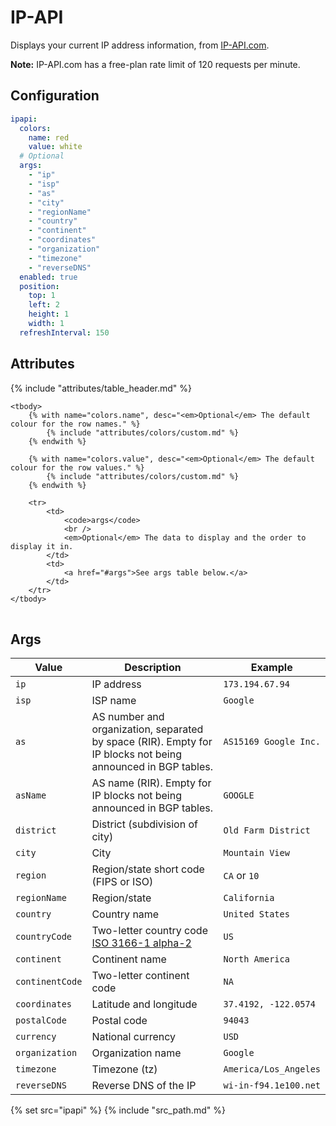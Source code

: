 # IP-API

Displays your current IP address information, from [IP-API.com](http://ip-api.com).

**Note:** IP-API.com has a free-plan rate limit of 120 requests per
minute.

## Configuration

```yaml
ipapi:
  colors:
    name: red
    value: white
  # Optional  
  args:
    - "ip"
    - "isp"
    - "as"
    - "city"
    - "regionName"
    - "country"
    - "continent"
    - "coordinates"
    - "organization"
    - "timezone"
    - "reverseDNS"
  enabled: true
  position:
    top: 1
    left: 2
    height: 1
    width: 1
  refreshInterval: 150
```

## Attributes

<table>
    {% include "attributes/table_header.md" %}

    <tbody>
        {% with name="colors.name", desc="<em>Optional</em> The default colour for the row names." %}
            {% include "attributes/colors/custom.md" %}
        {% endwith %}

        {% with name="colors.value", desc="<em>Optional</em> The default colour for the row values." %}
            {% include "attributes/colors/custom.md" %}
        {% endwith %}

        <tr>
            <td>
                <code>args</code>
                <br />
                <em>Optional</em> The data to display and the order to display it in.
            </td>
            <td>
                <a href="#args">See args table below.</a>
            </td>
        </tr>
    </tbody>
</table>

## Args

<table>
    <thead>
        <tr>
            <th>Value</th>
            <th>Description</th>
            <th>Example</th>
        </tr>
    <tbody>
        <tr>
            <td>
                <code>ip</code>
            </td>
            <td>
                IP address
            </td>
            <td>
                <code>173.194.67.94</code>
            </td>
        </tr>
        <tr>
            <td>
                <code>isp</code>
            </td>
            <td>
                ISP name
            </td>
            <td>
                <code>Google</code>
            </td>
        </tr>
        <tr>
            <td>
                <code>as</code>
            </td>
            <td>
                AS number and organization, separated by space (RIR). Empty for IP blocks not being announced in BGP tables.
            </td>
            <td>
                <code>AS15169 Google Inc.</code>
            </td>
        </tr>
        <tr>
            <td>
                <code>asName</code>
            </td>
            <td>
                AS name (RIR). Empty for IP blocks not being announced in BGP tables.
            </td>
            <td>
                <code>GOOGLE</code>
            </td>
        </tr>
        <tr>
            <td>
                <code>district</code>
            </td>
            <td>
                District (subdivision of city)
            </td>
            <td>
                <code>Old Farm District</code>
            </td>
        </tr>
        <tr>
            <td>
                <code>city</code>
            </td>
            <td>
                City
            </td>
            <td>
                <code>Mountain View</code>
            </td>
        </tr>
        <tr>
            <td>
                <code>region</code>
            </td>
            <td>
                Region/state short code (FIPS or ISO)
            </td>
            <td>
                <code>CA</code> or <code>10</code>
            </td>
        </tr>
        <tr>
            <td>
                <code>regionName</code>
            </td>
            <td>
                Region/state
            </td>
            <td>
                <code>California</code>
            </td>
        </tr>
        <tr>
            <td>
                <code>country</code>
            </td>
            <td>
                Country name
            </td>
            <td>
                <code>United States</code>
            </td>
        </tr>
        <tr>
            <td>
                <code>countryCode</code>
            </td>
            <td>
                Two-letter country code <a href="https://en.wikipedia.org/wiki/ISO_3166-1_alpha-2">ISO 3166-1 alpha-2</a>
            </td>
            <td>
                <code>US</code>
            </td>
        </tr>
        <tr>
            <td>
                <code>continent</code>
            </td>
            <td>
                Continent name
            </td>
            <td>
                <code>North America</code>
            </td>
        </tr>
        <tr>
            <td>
                <code>continentCode</code>
            </td>
            <td>
                Two-letter continent code
            </td>
            <td>
                <code>NA</code>
            </td>
        </tr>
        <tr>
            <td>
                <code>coordinates</code>
            </td>
            <td>
                Latitude and longitude
            </td>
            <td>
                <code>37.4192, -122.0574</code>
            </td>
        </tr>
        <tr>
            <td>
                <code>postalCode</code>
            </td>
            <td>
                Postal code
            </td>
            <td>
                <code>94043</code>
            </td>
        </tr>
        <tr>
            <td>
                <code>currency</code>
            </td>
            <td>
                National currency
            </td>
            <td>
                <code>USD</code>
            </td>
        </tr>
        <tr>
            <td>
                <code>organization</code>
            </td>
            <td>
                Organization name
            </td>
            <td>
                <code>Google</code>
            </td>
        </tr>
        <tr>
            <td>
                <code>timezone</code>
            </td>
            <td>
                Timezone (tz)
            </td>
            <td>
                <code>America/Los_Angeles</code>
            </td>
        </tr>
        <tr>
            <td>
                <code>reverseDNS</code>
            </td>
            <td>
                Reverse DNS of the IP
            </td>
            <td>
                <code>wi-in-f94.1e100.net</code>
            </td>
        </tr>
    </tbody>
</table>

{% set src="ipapi" %}
{% include "src_path.md" %}